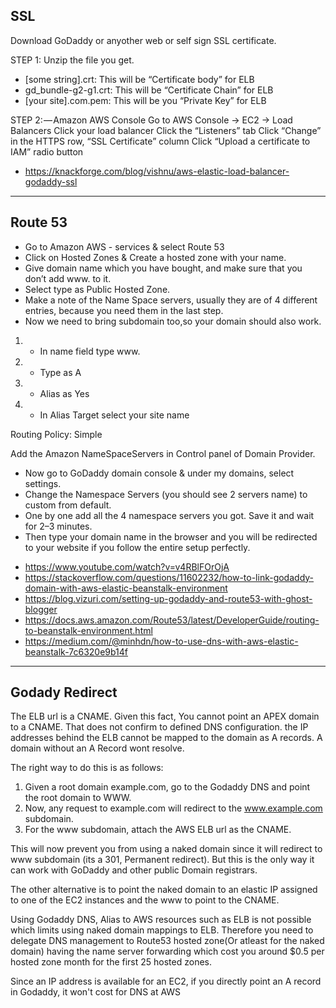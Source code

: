## SSL 

Download GoDaddy or anyother web or self sign SSL  certificate. 

STEP 1:
Unzip the file you get.
- [some string].crt: This will be “Certificate body” for ELB
- gd_bundle-g2-g1.crt: This will be “Certificate Chain” for ELB
- [your site].com.pem: This will be you “Private Key” for ELB

STEP 2: — Amazon AWS Console
Go to AWS Console -> EC2 -> Load Balancers
Click your load balancer
Click the “Listeners” tab
Click “Change” in the HTTPS row, “SSL Certificate” column
Click “Upload a certificate to IAM” radio button

- https://knackforge.com/blog/vishnu/aws-elastic-load-balancer-godaddy-ssl
------------------------------------------------------

## Route 53 

* Go to Amazon AWS - services & select Route 53
* Click on Hosted Zones & Create a hosted zone with your name.
* Give domain name which you have bought, and make sure that you don’t add www. to it.
* Select type as Public Hosted Zone.
* Make a note of the Name Space servers, usually they are of 4 different entries, because you need them in the last step.
* Now we need to bring subdomain too,so your domain should also work.

1. * In name field type www.
1. * Type as A
1. * Alias as Yes
1. * In Alias Target select your site name

Routing Policy: Simple

Add the Amazon NameSpaceServers in Control panel of Domain Provider.

* Now go to GoDaddy domain console & under my domains, select settings.
* Change the Namespace Servers (you should see 2 servers name) to custom from default.
* One by one add all the 4 namespace servers you got. Save it and wait for 2–3 minutes.
* Then type your domain name in the browser and you will be redirected to your website if you follow the entire setup perfectly.


- https://www.youtube.com/watch?v=v4RBlFOrOjA
- https://stackoverflow.com/questions/11602232/how-to-link-godaddy-domain-with-aws-elastic-beanstalk-environment
- https://blog.vizuri.com/setting-up-godaddy-and-route53-with-ghost-blogger
- https://docs.aws.amazon.com/Route53/latest/DeveloperGuide/routing-to-beanstalk-environment.html
- https://medium.com/@minhdn/how-to-use-dns-with-aws-elastic-beanstalk-7c6320e9b14f

------------------------------------------------------
## Godady Redirect 

The ELB url is a CNAME. Given this fact, You cannot point an APEX domain to a CNAME. That does not confirm to defined DNS configuration. the IP addresses behind the ELB cannot be mapped to the domain as A records. A domain without an A Record wont resolve.

The right way to do this is as follows:

1. Given a root domain example.com, go to the Godaddy DNS and point the root domain to WWW.
2. Now, any request to example.com will redirect to the www.example.com subdomain.
3. For the www subdomain, attach the AWS ELB url as the CNAME.

This will now prevent you from using a naked domain since it will redirect to www subdomain (its a 301, Permanent redirect). But this is the only way it can work with GoDaddy and other public Domain registrars.

The other alternative is to point the naked domain to an elastic IP assigned to one of the EC2 instances and the www to point to the CNAME.


Using Godaddy DNS, Alias to AWS resources such as ELB is not possible which limits using naked domain mappings to ELB. Therefore you need to delegate DNS management to Route53 hosted zone(Or atleast for the naked domain) having the name server forwarding which cost you around $0.5 per hosted zone month for the first 25 hosted zones.

Since an IP address is available for an EC2, if you directly point an A record in Godaddy, it won't cost for DNS at AWS